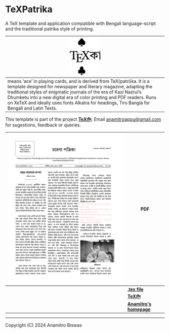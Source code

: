 # TeXPatrika
A TeX template and application compatible with Bengali language-script and the traditional patrika style of printing.

| <img src="texka1.png" alt="drawing" width="100"/> |
| --- |
| means ‘ace’ in playing cards, and is derived from TeX(patri)ka. It is a template designed for newspaper and literary magazine, adapting the traditional styles of enigmatic journals of the era of Kazi Nazrul’s Dhumketu into a new digital era of color printing and PDF readers. Runs on XeTeX and ideally uses fonts Alkatra for headings, Tiro Bangla for Bengali and Latin Texts. |

This template is part of the project [**TeXচাঁদ**](https://anamitro.github.io/TeXchand). Email anamitroappu@gmail.com for sugestions, feedback or queries.

| ![](texka2.png) | **PDF** |
| --- | --- |
| | [**.tex file**](TeXPatrika_example.pdf) |
| | [**TeXচাঁদ**](https://anamitro.github.io/TeXchand) |
| | [**Anamitro's homepage**](https://anamitro.github.io) |

___

Copyright (C) 2024 Anamitro Biswas
